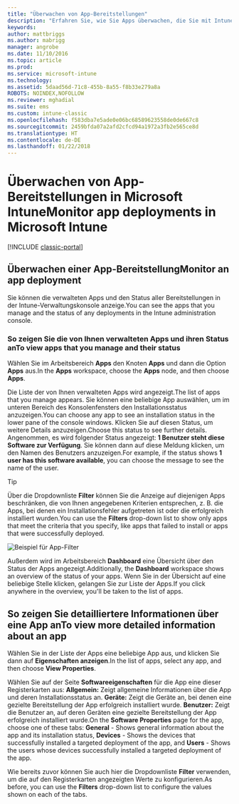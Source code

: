 ```yaml
---
title: "Überwachen von App-Bereitstellungen"
description: "Erfahren Sie, wie Sie Apps überwachen, die Sie mit Intune bereitgestellt haben."
keywords: 
author: mattbriggs
ms.author: mabrigg
manager: angrobe
ms.date: 11/10/2016
ms.topic: article
ms.prod: 
ms.service: microsoft-intune
ms.technology: 
ms.assetid: 5daad56d-71c8-455b-8a55-f8b33e279a8a
ROBOTS: NOINDEX,NOFOLLOW
ms.reviewer: mghadial
ms.suite: ems
ms.custom: intune-classic
ms.openlocfilehash: f583dba7e5ade0e06bc68589623558de0de667c8
ms.sourcegitcommit: 2459bfda07a2afd2cfcd94a1972a3fb2e565ce8d
ms.translationtype: HT
ms.contentlocale: de-DE
ms.lasthandoff: 01/22/2018
---
```

# <a name="monitor-app-deployments-in-microsoft-intune"></a><span data-ttu-id="d3ce1-103">Überwachen von App-Bereitstellungen in Microsoft Intune</span><span class="sxs-lookup"><span data-stu-id="d3ce1-103">Monitor app deployments in Microsoft Intune</span></span>

[!INCLUDE [classic-portal](../includes/classic-portal.md)]

## <a name="monitor-an-app-deployment"></a><span data-ttu-id="d3ce1-104">Überwachen einer App-Bereitstellung</span><span class="sxs-lookup"><span data-stu-id="d3ce1-104">Monitor an app deployment</span></span>
<span data-ttu-id="d3ce1-105">Sie können die verwalteten Apps und den Status aller Bereitstellungen in der Intune-Verwaltungskonsole anzeige.</span><span class="sxs-lookup"><span data-stu-id="d3ce1-105">You can see the apps that you manage and the status of any deployments in the Intune administration console.</span></span> <!---App status is displayed in real-time. You don't have to wait for the device to check-in before you can see this.--->

### <a name="to-view-apps-that-you-manage-and-their-status"></a><span data-ttu-id="d3ce1-106">So zeigen Sie die von Ihnen verwalteten Apps und ihren Status an</span><span class="sxs-lookup"><span data-stu-id="d3ce1-106">To view apps that you manage and their status</span></span>
<span data-ttu-id="d3ce1-107">Wählen Sie im Arbeitsbereich **Apps** den Knoten **Apps** und dann die Option **Apps** aus.</span><span class="sxs-lookup"><span data-stu-id="d3ce1-107">In the **Apps** workspace, choose the **Apps** node, and then choose **Apps**.</span></span>

<span data-ttu-id="d3ce1-108">Die Liste der von Ihnen verwalteten Apps wird angezeigt.</span><span class="sxs-lookup"><span data-stu-id="d3ce1-108">The list of apps that you manage appears.</span></span> <span data-ttu-id="d3ce1-109">Sie können eine beliebige App auswählen, um im unteren Bereich des Konsolenfensters den Installationsstatus anzuzeigen.</span><span class="sxs-lookup"><span data-stu-id="d3ce1-109">You can choose any app to see an installation status in the lower pane of the console windows.</span></span> <span data-ttu-id="d3ce1-110">Klicken Sie auf diesen Status, um weitere Details anzuzeigen.</span><span class="sxs-lookup"><span data-stu-id="d3ce1-110">Choose this status to see further details.</span></span> <span data-ttu-id="d3ce1-111">Angenommen, es wird folgender Status angezeigt: **1 Benutzer steht diese Software zur Verfügung**. Sie können dann auf diese Meldung klicken, um den Namen des Benutzers anzuzeigen.</span><span class="sxs-lookup"><span data-stu-id="d3ce1-111">For example, if the status shows **1 user has this software available**, you can choose the message to see the name of the user.</span></span>

> [!TIP]
> <span data-ttu-id="d3ce1-112">Über die Dropdownliste **Filter** können Sie die Anzeige auf diejenigen Apps beschränken, die von Ihnen angegebenen Kriterien entsprechen, z. B. die Apps, bei denen ein Installationsfehler aufgetreten ist oder die erfolgreich installiert wurden.</span><span class="sxs-lookup"><span data-stu-id="d3ce1-112">You can use the **Filters** drop-down list to show only apps that meet the criteria that you specify, like apps that failed to install or apps that were successfully deployed.</span></span>
>
> ![Beispiel für App-Filter](./media/app-filters.png)

<span data-ttu-id="d3ce1-114">Außerdem wird im Arbeitsbereich **Dashboard** eine Übersicht über den Status der Apps angezeigt.</span><span class="sxs-lookup"><span data-stu-id="d3ce1-114">Additionally, the **Dashboard** workspace shows an overview of the status of your apps.</span></span> <span data-ttu-id="d3ce1-115">Wenn Sie in der Übersicht auf eine beliebige Stelle klicken, gelangen Sie zur Liste der Apps.</span><span class="sxs-lookup"><span data-stu-id="d3ce1-115">If you click anywhere in the overview, you'll be taken to the list of apps.</span></span>

## <a name="to-view-more-detailed-information-about-an-app"></a><span data-ttu-id="d3ce1-116">So zeigen Sie detailliertere Informationen über eine App an</span><span class="sxs-lookup"><span data-stu-id="d3ce1-116">To view more detailed information about an app</span></span>
<span data-ttu-id="d3ce1-117">Wählen Sie in der Liste der Apps eine beliebige App aus, und klicken Sie dann auf **Eigenschaften anzeigen**.</span><span class="sxs-lookup"><span data-stu-id="d3ce1-117">In the list of apps, select any app, and then choose **View Properties**.</span></span>

<span data-ttu-id="d3ce1-118">Wählen Sie auf der Seite **Softwareeigenschaften** für die App eine dieser Registerkarten aus: **Allgemein:** Zeigt allgemeine Informationen über die App und deren Installationsstatus an. **Geräte:** Zeigt die Geräte an, bei denen eine gezielte Bereitstellung der App erfolgreich installiert wurde. **Benutzer:** Zeigt die Benutzer an, auf deren Geräten eine gezielte Bereitstellung der App erfolgreich installiert wurde.</span><span class="sxs-lookup"><span data-stu-id="d3ce1-118">On the **Software Properties** page for the app, choose one of these tabs: **General** - Shows general information about the app and its installation status, **Devices** - Shows the devices that successfully installed a targeted deployment of the app, and **Users** - Shows the users whose devices successfully installed a targeted deployment of the app.</span></span>

<span data-ttu-id="d3ce1-119">Wie bereits zuvor können Sie auch hier die Dropdownliste **Filter** verwenden, um die auf den Registerkarten angezeigten Werte zu konfigurieren.</span><span class="sxs-lookup"><span data-stu-id="d3ce1-119">As before, you can use the **Filters** drop-down list to configure the values shown on each of the tabs.</span></span>
